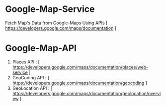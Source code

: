 # Google-Map-Service
Fetch Map's Data from Google-Maps Using APIs [ https://developers.google.com/maps/documentation ]

# Google-Map-API 
1. Places API : [ https://developers.google.com/maps/documentation/places/web-service ]
2. GeoCoding API : [ https://developers.google.com/maps/documentation/geocoding ]
3. GeoLocation API : [ https://developers.google.com/maps/documentation/geolocation/overview ]